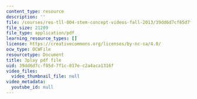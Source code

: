 ```yaml
---
content_type: resource
description: ''
file: /courses/res-tll-004-stem-concept-videos-fall-2013/39dd6d7cf85d7f1c017ec2a4aca1316f_NkV27ApZ0h4.pdf
file_size: 21209
file_type: application/pdf
learning_resource_types: []
license: https://creativecommons.org/licenses/by-nc-sa/4.0/
ocw_type: OCWFile
resourcetype: Document
title: 3play pdf file
uid: 39dd6d7c-f85d-7f1c-017e-c2a4aca1316f
video_files:
  video_thumbnail_file: null
video_metadata:
  youtube_id: null
---
```

